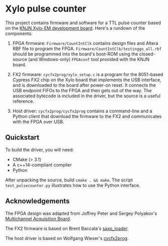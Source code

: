 # Xylo pulse counter

This project contains firmware and software for a TTL pulse counter based on
the [KNJN Xylo-EM development board](http://www.knjn.com/ShopBoards_USB2.html).
Here's a rundown of the components:

1. FPGA firmware: `Firmware/CountIntClk` contains design files and Altera RBF
file to program the FPGA. `Firmware/CountIntClk/testinggo_all.rbf` should be
programmed into the board's boot-ROM using the closed-source (and Windows-only)
`FPGAconf` tool provided with the KNJN board.

2. FX2 firmware: `cycfx2prog/xylo_setup.c` is a program for the 8051-based
Cypress FX2 chip on the Xylo board that implements the USB interface, and is
downloaded to the board after power-on reset. It connects the USB endpoint
FIFOs to the FPGA and then gets out of the way. The associated bytecode is
included in the driver, but the source is a useful reference.

3. Host driver: `cycfx2prog/cycfx2prog` contains a command-line and a Python
client that download the firmware to the FX2 and communicates with the FPGA
over USB.

## Quickstart

To build the driver, you will need:

* CMake (> 3.1)
* A c++14-compliant compiler
* Python

After unpacking the source, build `cmake . && make`. The script
`test_pulsecounter.py` illustrates how to use the Python interface.

## Acknowledgements

The FPGA design was adapted from Joffrey Peter and Sergey Polyakov's [Multichannel Acquisition Board](https://www.nist.gov/services-resources/software/simple-and-inexpensive-fpga-based-fast-multichannel-acquisition-board).

The FX2 firmware is based on Brent Baccala's [saxo_loader](http://www.freesoft.org/software/saxo/).

The host driver is based on Wolfgang Wieser's [cycfx2prog](http://www.triplespark.net/elec/periph/USB-FX2/software/).

